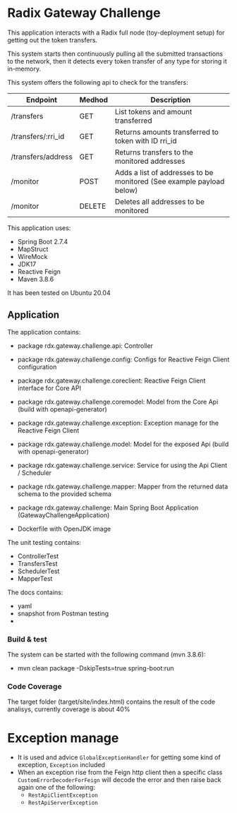 # Radix Gateway Challenge

This application interacts with a Radix full node (toy-deployment setup) for getting out the token transfers.  

This system starts then continuously pulling all the submitted transactions to the network, 
then it detects every token transfer of any type for storing it in-memory.

This system offers the following api to check for the transfers:

| Endpoint           | Medhod   | Description                                                           |
|--------------------|----------|-----------------------------------------------------------------------|
| /transfers         | GET      | List tokens and amount transferred                                    |
| /transfers/:rri_id | GET      | Returns amounts transferred to token with ID rri_id                   |
| /transfers/address | GET      | Returns transfers to the monitored addresses                          |
| /monitor           | POST     | Adds a list of addresses to be monitored (See example payload below)  |
| /monitor           | DELETE   | Deletes all addresses to be monitored                                 |


This application uses:
 - Spring Boot 2.7.4
 - MapStruct
 - WireMock
 - JDK17
 - Reactive Feign
 - Maven 3.8.6

It has been tested on Ubuntu 20.04

## Application

The application contains:

* package rdx.gateway.challenge.api: Controller 
* package rdx.gateway.challenge.config: Configs for Reactive Feign Client configuration
* package rdx.gateway.challenge.coreclient: Reactive Feign Client interface for Core API
* package rdx.gateway.challenge.coremodel: Model from the Core Api (build with openapi-generator)
* package rdx.gateway.challenge.exception: Exception manage for the Reactive Feign Client
* package rdx.gateway.challenge.model: Model for the exposed Api (build with openapi-generator)
* package rdx.gateway.challenge.service: Service for using the Api Client / Scheduler
* package rdx.gateway.challenge.mapper: Mapper from the returned data schema to the provided schema
* package rdx.gateway.challenge: Main Spring Boot Application (GatewayChallengeApplication)

* Dockerfile with OpenJDK image

The unit testing contains:
* ControllerTest
* TransfersTest
* SchedulerTest
* MapperTest

The docs contains:
* yaml
* snapshot from Postman testing
* 

### Build & test 

The system can be started with the following command (mvn 3.8.6):
  - mvn clean package -DskipTests=true spring-boot:run

### Code Coverage

The target folder (target/site/index.html) contains the result of the code analisys, currently coverage is about 40% 

# Exception manage
* It is used and advice `GlobalExceptionHandler` for getting some kind of exception, `Exception` included
* When an exception rise from the Feign http client then a specific class `CustomErrorDecoderForFeign` will decode the error and then raise back again one of the following:
    * `RestApiClientException` 
    * `RestApiServerException`
